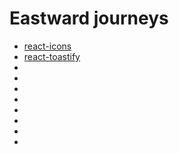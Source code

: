 # Eastward journeys

- [react-icons](https://react-icons.github.io/react-icons/)
- [react-toastify](https://fkhadra.github.io/react-toastify/installation)
- [](https://react-tooltip.com/docs/getting-started)
- [](https://react-responsive-carousel.js.or)
- [](https://swiperjs.com/get-started)
- [](https://www.npmjs.com/package/lottie-react)
- [](https://sweetalert2.github.io/)
- [](https://www.npmjs.com/package/react-loader-spinner)
- [](https://www.npmjs.com/package/react-simple-typewriter)
- [](https://github.com/michalsnik/aos)
